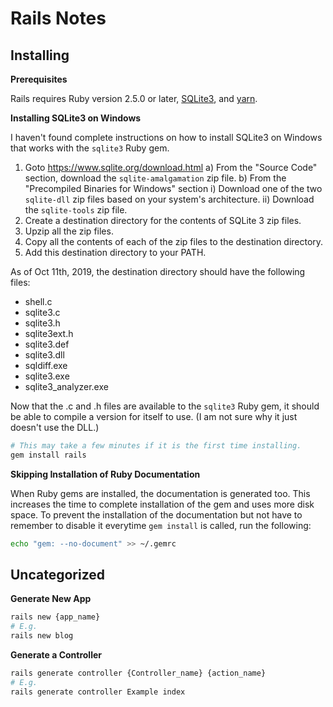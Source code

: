# Rails Notes


## Installing

**Prerequisites**

Rails requires Ruby version 2.5.0 or later, [SQLite3], and [yarn].

**Installing SQLite3 on Windows**

I haven't found complete instructions on how to install SQLite3 on Windows that works with the `sqlite3` Ruby gem.

1) Goto https://www.sqlite.org/download.html
  a) From the "Source Code" section, download the `sqlite-amalgamation` zip file.
  b) From the "Precompiled Binaries for Windows" section
    i) Download one of the two `sqlite-dll` zip files based on your system's architecture.
    ii) Download the `sqlite-tools` zip file.
2) Create a destination directory for the contents of SQLite 3 zip files.
3) Upzip all the zip files.
4) Copy all the contents of each of the zip files to the destination directory.
5) Add this destination directory to your PATH.

As of Oct 11th, 2019, the destination directory should have the following files:
- shell.c
- sqlite3.c
- sqlite3.h
- sqlite3ext.h
- sqlite3.def
- sqlite3.dll
- sqldiff.exe
- sqlite3.exe
- sqlite3_analyzer.exe

Now that the .c and .h files are available to the `sqlite3` Ruby gem, it should be able to compile a version for itself to use. (I am not sure why it just doesn't use the DLL.)

```sh
# This may take a few minutes if it is the first time installing.
gem install rails
```

**Skipping Installation of Ruby Documentation**

When Ruby gems are installed, the documentation is generated too. This increases the time to complete installation of the gem and uses more disk space. To prevent the installation of the documentation but not have to remember to disable it everytime `gem install` is called, run the following:

```sh
echo "gem: --no-document" >> ~/.gemrc
```


## Uncategorized

**Generate New App**

```sh
rails new {app_name}
# E.g.
rails new blog
```

**Generate a Controller**

```sh
rails generate controller {Controller_name} {action_name}
# E.g.
rails generate controller Example index
```

[sqlite3]: https://www.sqlite.org/
[yarn]: https://yarnpkg.com/
